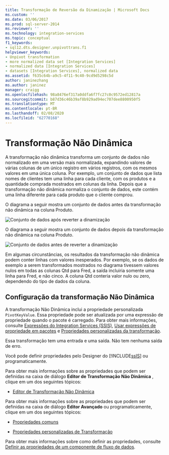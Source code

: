 ```yaml
---
title: Transformação de Reversão da Dinamização | Microsoft Docs
ms.custom: ''
ms.date: 03/06/2017
ms.prod: sql-server-2014
ms.reviewer: ''
ms.technology: integration-services
ms.topic: conceptual
f1_keywords:
- sql12.dts.designer.unpivottrans.f1
helpviewer_keywords:
- Unpivot transformation
- more normalized data set [Integration Services]
- normalized data [Integration Services]
- datasets [Integration Services], normalized data
ms.assetid: f635c64b-a9c5-4f11-9c40-9cd9d5298c5d
author: janinezhang
ms.author: janinez
manager: craigg
ms.openlocfilehash: 98a8476ef317a0ddfa6f7fc27c0c9572ed12817a
ms.sourcegitcommit: b87d36c46b39af8b929ad94ec707dee8800950f5
ms.translationtype: MT
ms.contentlocale: pt-BR
ms.lasthandoff: 02/08/2020
ms.locfileid: "62770168"
---
```

# <a name="unpivot-transformation"></a>Transformação Não Dinâmica
  A transformação não dinâmica transforma um conjunto de dados não normalizado em uma versão mais normalizada, expandindo valores de várias colunas de um único registro em vários registros, com os mesmos valores em uma única coluna. Por exemplo, um conjunto de dados que lista nomes de clientes tem uma linha para cada cliente, com os produtos e a quantidade comprada mostrados em colunas da linha. Depois que a transformação não dinâmica normaliza o conjunto de dados, este contém uma linha diferente para cada produto que o cliente comprou.  
  
 O diagrama a seguir mostra um conjunto de dados antes da transformação não dinâmica na coluna Produto.  
  
 ![Conjunto de dados após reverter a dinamização](../../media/mw-dts-18.gif "Conjunto de dados após reverter a dinamização")  
  
 O diagrama a seguir mostra um conjunto de dados depois da transformação não dinâmica na coluna Produto.  
  
 ![Conjunto de dados antes de reverter a dinamização](../../media/mw-dts-17.gif "Conjunto de dados antes de reverter a dinamização")  
  
 Em algumas circunstâncias, os resultados da transformação não dinâmica podem conter linhas com valores inesperados. Por exemplo, se os dados de exemplo a serem transformados mostrados no diagrama tivessem valores nulos em todas as colunas Qtd para Fred, a saída incluiria somente uma linha para Fred, e não cinco. A coluna Qtd conteria valor nulo ou zero, dependendo do tipo de dados da coluna.  
  
## <a name="configuration-of-the-unpivot-transformation"></a>Configuração da transformação Não Dinâmica  
 A transformação Não Dinâmica inclui a propriedade personalizada `PivotKeyValue`. Essa propriedade pode ser atualizada por uma expressão de propriedade quando o pacote é carregado. Para obter mais informações, consulte [Expressões do Integration Services &#40;SSIS&#41;](../../expressions/integration-services-ssis-expressions.md), [Usar expressões de propriedade em pacotes](../../expressions/use-property-expressions-in-packages.md) e [Propriedades personalizadas da transformação](transformation-custom-properties.md).  
  
 Essa transformação tem uma entrada e uma saída. Não tem nenhuma saída de erro.  
  
 Você pode definir propriedades pelo Designer do [!INCLUDE[ssIS](../../../includes/ssis-md.md)] ou programaticamente.  
  
 Para obter mais informações sobre as propriedades que podem ser definidas na caixa de diálogo **Editor de Transformação Não Dinâmica** , clique em um dos seguintes tópicos:  
  
-   [Editor de Transformação Não Dinâmica](../../unpivot-transformation-editor.md)  
  
 Para obter mais informações sobre as propriedades que podem ser definidas na caixa de diálogo **Editor Avançado** ou programaticamente, clique em um dos seguintes tópicos:  
  
-   [Propriedades comuns](../../common-properties.md)  
  
-   [Propriedades personalizadas de Transformação](transformation-custom-properties.md)  
  
 Para obter mais informações sobre como definir as propriedades, consulte [Definir as propriedades de um componente de fluxo de dados](../set-the-properties-of-a-data-flow-component.md).  
  
  
